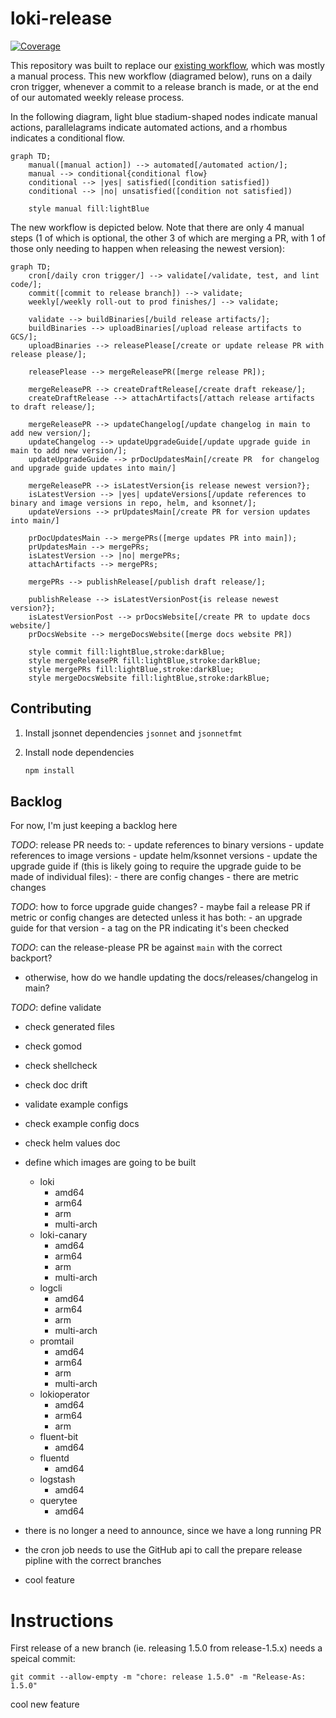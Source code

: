 # loki-release

[![Coverage](./badges/coverage.svg)](./badges/coverage.svg)

This repository was built to replace our
[existing workflow](./docs/loki-legacy-workflow.md), which was mostly a manual
process. This new workflow (diagramed below), runs on a daily cron trigger,
whenever a commit to a release branch is made, or at the end of our automated
weekly release process.

In the following diagram, light blue stadium-shaped nodes indicate manual
actions, parallelagrams indicate automated actions, and a rhombus indicates a
conditional flow.

```mermaid
graph TD;
    manual([manual action]) --> automated[/automated action/];
    manual --> conditional{conditional flow}
    conditional --> |yes| satisfied([condition satisfied])
    conditional --> |no| unsatisfied([condition not satisfied])

    style manual fill:lightBlue
```

The new workflow is depicted below. Note that there are only 4 manual steps (1
of which is optional, the other 3 of which are merging a PR, with 1 of those
only needing to happen when releasing the newest version):

```mermaid
graph TD;
    cron[/daily cron trigger/] --> validate[/validate, test, and lint code/];
    commit([commit to release branch]) --> validate;
    weekly[/weekly roll-out to prod finishes/] --> validate;

    validate --> buildBinaries[/build release artifacts/];
    buildBinaries --> uploadBinaries[/upload release artifacts to GCS/];
    uploadBinaries --> releasePlease[/create or update release PR with release please/];

    releasePlease --> mergeReleasePR([merge release PR]);

    mergeReleasePR --> createDraftRelease[/create draft rekease/];
    createDraftRelease --> attachArtifacts[/attach release artifacts to draft release/];

    mergeReleasePR --> updateChangelog[/update changelog in main to add new version/];
    updateChangelog --> updateUpgradeGuide[/update upgrade guide in main to add new version/];
    updateUpgradeGuide --> prDocUpdatesMain[/create PR  for changelog and upgrade guide updates into main/]

    mergeReleasePR --> isLatestVersion{is release newest version?};
    isLatestVersion --> |yes| updateVersions[/update references to binary and image versions in repo, helm, and ksonnet/];
    updateVersions --> prUpdatesMain[/create PR for version updates into main/]

    prDocUpdatesMain --> mergePRs([merge updates PR into main]);
    prUpdatesMain --> mergePRs;
    isLatestVersion --> |no| mergePRs;
    attachArtifacts --> mergePRs;

    mergePRs --> publishRelease[/publish draft release/];

    publishRelease --> isLatestVersionPost{is release newest version?};
    isLatestVersionPost --> prDocsWebsite[/create PR to update docs website/]
    prDocsWebsite --> mergeDocsWebsite([merge docs website PR])

    style commit fill:lightBlue,stroke:darkBlue;
    style mergeReleasePR fill:lightBlue,stroke:darkBlue;
    style mergePRs fill:lightBlue,stroke:darkBlue;
    style mergeDocsWebsite fill:lightBlue,stroke:darkBlue;
```

## Contributing

1. Install jsonnet dependencies `jsonnet` and `jsonnetfmt`
1. Install node dependencies

   ```bash
   npm install
   ```

## Backlog

For now, I'm just keeping a backlog here

_TODO_: release PR needs to: - update references to binary versions - update
references to image versions - update helm/ksonnet versions - update the upgrade
guide if (this is likely going to require the upgrade guide to be made of
individual files): - there are config changes - there are metric changes

_TODO_: how to force upgrade guide changes? - maybe fail a release PR if metric
or config changes are detected unless it has both: - an upgrade guide for that
version - a tag on the PR indicating it's been checked

_TODO_: can the release-please PR be against `main` with the correct backport?

- otherwise, how do we handle updating the docs/releases/changelog in main?

_TODO_: define validate

- check generated files
- check gomod
- check shellcheck
- check doc drift
- validate example configs
- check example config docs
- check helm values doc

- define which images are going to be built

  - loki
    - amd64
    - arm64
    - arm
    - multi-arch
  - loki-canary
    - amd64
    - arm64
    - arm
    - multi-arch
  - logcli
    - amd64
    - arm64
    - arm
    - multi-arch
  - promtail
    - amd64
    - arm64
    - arm
    - multi-arch
  - lokioperator
    - amd64
    - arm64
    - arm
  - fluent-bit
    - amd64
  - fluentd
    - amd64
  - logstash
    - amd64
  - querytee
    - amd64

- there is no longer a need to announce, since we have a long running PR

- the cron job needs to use the GitHub api to call the prepare release pipline
  with the correct branches

- cool feature

# Instructions

First release of a new branch (ie. releasing 1.5.0 from release-1.5.x) needs a speical commit:
```
git commit --allow-empty -m "chore: release 1.5.0" -m "Release-As: 1.5.0"
```

cool new feature
